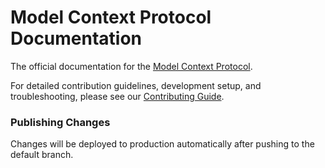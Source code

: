 # Model Context Protocol Documentation

The official documentation for the [Model Context Protocol](https://modelcontextprotocol.io).

For detailed contribution guidelines, development setup, and troubleshooting, please see our [Contributing Guide](CONTRIBUTING.md).

### Publishing Changes

Changes will be deployed to production automatically after pushing to the default branch.
